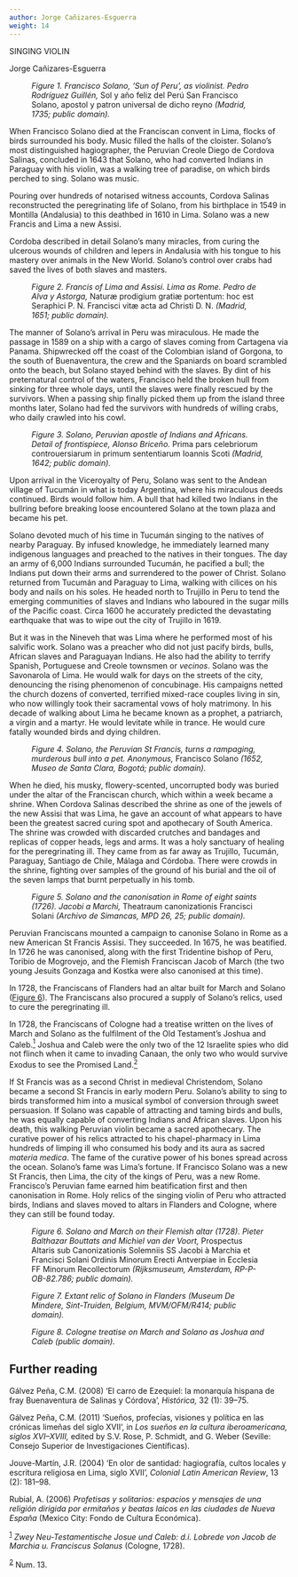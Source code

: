 ```yaml
---
author: Jorge Cañizares-Esguerra
weight: 14
---
```


<div class="ch-opener" id="ch14">
  <p class="CT">SINGING VIOLIN</p>
  <p class="Author-Heading">Jorge Ca&#xF1;izares-Esguerra</p>
  </div>
  <figure><img id="fig1-ch14" class="img40" src="{{ site.baseurl }}/content/images/pg97.jpg" alt=""/>
  <figcaption><em>Figure 1. Francisco Solano, &#x2018;Sun of Peru&#x2019;, as violinist. Pedro Rodr&#xED;guez Guill&#xE9;n,</em> Sol y a&#xF1;o feliz del Per&#xFA; San Francisco Solano, apostol y patron universal de dicho reyno <em>(Madrid, 1735; public domain).</em></figcaption></figure>
  <p>When Francisco Solano died at the Franciscan convent in Lima, flocks of birds surrounded his body. Music filled the halls of the cloister. Solano&#x2019;s most distinguished hagiographer, the Peruvian Creole Diego de Cordova Salinas, concluded in 1643 that Solano, who had converted Indians in Paraguay with his violin, was a walking tree of paradise, on which birds perched to sing. Solano was music.</p>
  <p>Pouring over hundreds of notarised witness accounts, Cordova Salinas reconstructed the peregrinating life of Solano, from his birthplace in 1549 in Montilla (Andalusia) to this deathbed in 1610 in Lima. Solano was a new Francis and Lima a new Assisi.</p>
  <p>Cordoba described in detail Solano&#x2019;s many miracles, from curing the ulcerous wounds of children and lepers in Andalusia with his tongue to his mastery over animals in the New World. Solano&#x2019;s control over crabs had saved the lives of both slaves and masters.</p>
  <figure><img id="fig2-ch14" class="img60" src="{{ site.baseurl }}/content/images/pg98.jpg" alt=""/>
  <figcaption><em>Figure 2. Francis of Lima and Assisi. Lima as Rome. Pedro de Alva y Astorga,</em> Natur&#xE6; prodigium grati&#xE6; portentum: hoc est Seraphici P. N. Francisci vit&#xE6; acta ad Christi D. N. <em>(Madrid, 1651; public domain).</em></figcaption></figure>
  <p>The manner of Solano&#x2019;s arrival in Peru was miraculous. He made the passage in 1589 on a ship with a cargo of slaves coming from Cartagena via Panama. Shipwrecked off the coast of the Colombian island of Gorgona, to the south of Buenaventura, the crew and the Spaniards on board scrambled onto the beach, but Solano stayed behind with the slaves. By dint of his preternatural control of the waters, Francisco held the broken hull from sinking for three whole days, until the slaves were finally rescued by the survivors. When a passing ship finally picked them up from the island three months later, Solano had fed the survivors with hundreds of willing crabs, who daily crawled into his cowl.</p>
  <figure><img id="fig3-ch14" class="img50" src="images/pg99-1.jpg" alt=""/>
  <figcaption><em>Figure 3. Solano, Peruvian apostle of Indians and Africans. Detail of frontispiece, Alonso Brice&#xF1;o.</em> Prima pars celebriorum controuersiarum in primum sententiarum Ioannis Scoti <em>(Madrid, 1642; public domain).</em></figcaption></figure>
  <p>Upon arrival in the Viceroyalty of Peru, Solano was sent to the Andean village of Tucum&#xE1;n in what is today Argentina, where his miraculous deeds continued. Birds would follow him. A bull that had killed two Indians in the bullring before breaking loose encountered Solano at the town plaza and became his pet.</p>
  <p>Solano devoted much of his time in Tucum&#xE1;n singing to the natives of nearby Paraguay. By infused knowledge, he immediately learned many indigenous languages and preached to the natives in their tongues. The day an army of 6,000 Indians surrounded Tucum&#xE1;n, he pacified a bull; the Indians put down their arms and surrendered to the power of Christ. Solano returned from Tucum&#xE1;n and Paraguay to Lima, walking with cilices on his body and nails on his soles. He headed north to Trujillo in Peru to tend the emerging communities of slaves and Indians who laboured in the sugar mills of the Pacific coast. Circa 1600 he accurately predicted the devastating earthquake that was to wipe out the city of Trujillo in 1619.</p>
  <p>But it was in the Nineveh that was Lima where he performed most of his salvific work. Solano was a preacher who did not just pacify birds, bulls, African slaves and Paraguayan Indians. He also had the ability to terrify Spanish, Portuguese and Creole townsmen or <em>vecinos</em>. Solano was the Savonarola of Lima. He would walk for days on the streets of the city, denouncing the rising phenomenon of concubinage. His campaigns netted the church dozens of converted, terrified mixed-race couples living in sin, who now willingly took their sacramental vows of holy matrimony. In his decade of walking about Lima he became known as a prophet, a patriarch, a virgin and a martyr. He would levitate while in trance. He would cure fatally wounded birds and dying children.</p>
  <figure><img id="fig4-ch14" class="img50" src="images/pg99-2.jpg" alt=""/>
  <figcaption><em>Figure 4. Solano, the Peruvian St Francis, turns a rampaging, murderous bull into a pet. Anonymous,</em> Francisco Solano <em>(1652, Museo de Santa Clara, Bogot&#xE1;; public domain).</em></figcaption></figure>
  <p>When he died, his musky, flowery-scented, uncorrupted body was buried under the altar of the Franciscan church, which within a week became a shrine. When Cordova Salinas described the shrine as one of the jewels of the new Assisi that was Lima, he gave an account of what appears to have been the greatest sacred curing spot and apothecary of South America. The shrine was crowded with discarded crutches and bandages and replicas of copper heads, legs and arms. It was a holy sanctuary of healing for the peregrinating ill. They came from as far away as Trujillo, Tucum&#xE1;n, Paraguay, Santiago de Chile, M&#xE1;laga and C&#xF3;rdoba. There were crowds in the shrine, fighting over samples of the ground of his burial and the oil of the seven lamps that burnt perpetually in his tomb.</p>
  <figure><img id="fig5-ch14" class="img100" src="{{ site.baseurl }}/content/images/pg100.jpg" alt=""/>
  <figcaption><em>Figure 5. Solano and the canonisation in Rome of eight saints (1726). Jacobi a Marchi,</em> Theatraum canonizationis Francisci Solani <em>(Archivo de Simancas, MPD 26, 25; public domain).</em></figcaption></figure>
  <p>Peruvian Franciscans mounted a campaign to canonise Solano in Rome as a new American St Francis Assisi. They succeeded. In 1675, he was beatified. In 1726 he was canonised, along with the first Tridentine bishop of Peru, Toribio de Mogrovejo, and the Flemish Franciscan Jacob of March (the two young Jesuits Gonzaga and Kostka were also canonised at this time).</p>
  <p>In 1728, the Franciscans of Flanders had an altar built for March and Solano (<a href="#fig6-ch14">Figure 6</a>). The Franciscans also procured a supply of Solano&#x2019;s relics, used to cure the peregrinating ill.</p>
  <p>In 1728, the Franciscans of Cologne had a treatise written on the lives of March and Solano as the fulfilment of the Old Testament&#x2019;s Joshua and Caleb.<a id="footnote-023-backlink" href="#footnote-023"><sup>1</sup></a> Joshua and Caleb were the only two of the 12 Israelite spies who did not flinch when it came to invading Canaan, the only two who would survive Exodus to see the Promised Land.<a id="footnote-022-backlink" href="#footnote-022"><sup>2</sup></a></p>
  <p>If St Francis was as a second Christ in medieval Christendom, Solano became a second St Francis in early modern Peru. Solano&#x2019;s ability to sing to birds transformed him into a musical symbol of conversion through sweet persuasion. If Solano was capable of attracting and taming birds and bulls, he was equally capable of converting Indians and African slaves. Upon his death, this walking Peruvian violin became a sacred apothecary. The curative power of his relics attracted to his chapel-pharmacy in Lima hundreds of limping ill who consumed his body and its aura as sacred <em>materia medica</em>. The fame of the curative power of his bones spread across the ocean. Solano&#x2019;s fame was Lima&#x2019;s fortune. If Francisco Solano was a new St Francis, then Lima, the city of the kings of Peru, was a new Rome. Francisco&#x2019;s Peruvian fame earned him beatification first and then canonisation in Rome. Holy relics of the singing violin of Peru who attracted birds, Indians and slaves moved to altars in Flanders and Cologne, where they can still be found today.</p>
  <figure><img id="fig6-ch14" class="img60" src="{{ site.baseurl }}/content/images/pg101.jpg" alt=""/>
  <figcaption><em>Figure 6. Solano and March on their Flemish altar (1728). Pieter Balthazar Bouttats and Michiel van der Voort,</em> Prospectus Altaris sub Canonizationis Solemniis SS Jacobi &#xE0; Marchia et Francisci Solani Ordinis Minorum Erecti Antverpiae in Ecclesia FF Minorum Recollectorum <em>(Rijksmuseum, Amsterdam, RP-P-OB-82.786; public domain).</em></figcaption></figure>
  <figure><img id="fig7-ch14" class="img40" src="images/pg102-1.jpg" alt=""/>
  <figcaption><em>Figure 7. Extant relic of Solano in Flanders (Museum De Mindere, Sint-Truiden, Belgium, MVM/OFM/R414; public domain).</em></figcaption></figure>
  <figure><img id="fig8-ch14" class="img60" src="images/pg102-2.jpg" alt=""/>
  <figcaption><em>Figure 8. Cologne treatise on March and Solano as Joshua and Caleb (public domain).</em></figcaption></figure>
  <div class="further-reading-container">
<h2 class="subhead" id="further-reading">Further reading</h2>
  <p class="further-reading-ref">G&#xE1;lvez Pe&#xF1;a, C.M. (2008) &#x2018;El carro de Ezequiel: la monarqu&#xED;a hispana de fray Buenaventura de Salinas y C&#xF3;rdova&#x2019;, <em>Hist&#xF3;rica,</em> 32 (1): 39&#x2013;75.</p>
  <p class="further-reading-ref">G&#xE1;lvez Pe&#xF1;a, C.M. (2011) &#x2018;Sue&#xF1;os, profec&#xED;as, visiones y pol&#xED;tica en las cr&#xF3;nicas lime&#xF1;as del siglo XVII&#x2019;, in <em>Los sue&#xF1;os en la cultura iberoamericana, siglos XVI&#x2013;XVIII,</em> edited by S.V. Rose, P. Schmidt, and G. Weber (Seville: Consejo Superior de Investigaciones Cient&#xED;ficas).</p>
  <p class="further-reading-ref">Jouve-Mart&#xED;n, J.R. (2004) &#x2018;En olor de santidad: hagiograf&#xED;a, cultos locales y escritura religiosa en Lima, siglo XVII&#x2019;, <em>Colonial Latin American Review</em>, 13 (2): 181&#x2013;98.</p>
  <p class="further-reading-ref">Rubial, A. (2006) <em>Profetisas y solitarios: espacios y mensajes de una religi&#xF3;n dirigida por ermita&#xF1;os y beatas laicos en las ciudades de Nueva Espa&#xF1;a</em> (Mexico City: Fondo de Cultura Econ&#xF3;mica).</p>
</div>

  <p class="footnote"><sup><a id="footnote-023" href="#footnote-023-backlink">1</a></sup> <em>Zwey Neu-Testamentische Josue und Caleb: d.i. Lobrede von Jacob de Marchia u. Franciscus Solanus</em> (Cologne, 1728).</p>
  <p class="footnote"><sup><a id="footnote-022" href="#footnote-022-backlink">2</a></sup> Num. 13.</p>
  